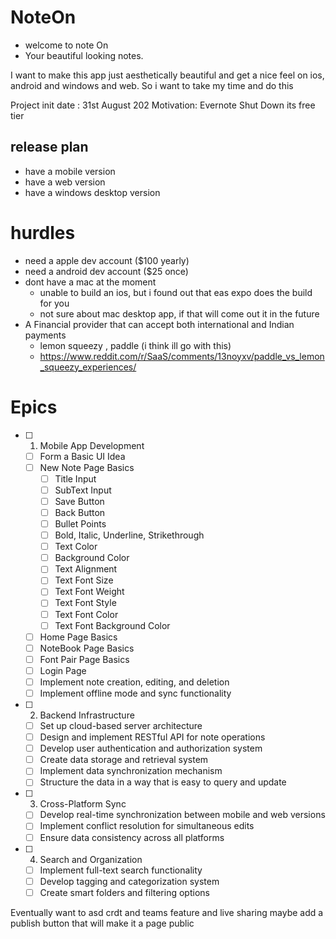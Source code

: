 # NoteOn

* welcome to note On
* Your beautiful looking notes.

I want to make this app just aesthetically beautiful and get a nice feel on ios, android and windows and web. So i want to take my time and do this

Project init date : 31st August 202
Motivation: Evernote Shut Down its free tier

## release plan
* have a mobile version 
* have a web version
* have a windows desktop version


# hurdles
* need a apple dev account ($100 yearly)
* need a android dev account ($25 once)
* dont have a mac at the moment 
   * unable to build an ios, but i found out that eas expo does the build for you
   * not sure about mac desktop app, if that will come out it in the future
* A Financial provider that can accept both international and Indian payments
   * lemon squeezy , paddle (i think ill go with this)
   * https://www.reddit.com/r/SaaS/comments/13noyxv/paddle_vs_lemon_squeezy_experiences/


# Epics

- [ ] 1. Mobile App Development
    - [ ] Form a Basic UI Idea 
    - [ ] New Note Page Basics
        - [ ] Title Input
        - [ ] SubText Input
        - [ ] Save Button
        - [ ] Back Button
        - [ ] Bullet Points
        - [ ] Bold, Italic, Underline, Strikethrough
        - [ ] Text Color
        - [ ] Background Color
        - [ ] Text Alignment
        - [ ] Text Font Size
        - [ ] Text Font Weight
        - [ ] Text Font Style
        - [ ] Text Font Color
        - [ ] Text Font Background Color
    - [ ] Home Page Basics
    - [ ] NoteBook Page Basics
    - [ ] Font Pair Page Basics
    - [ ] Login Page 
   - [ ] Implement note creation, editing, and deletion
   - [ ] Implement offline mode and sync functionality

- [ ] 2. Backend Infrastructure
   - [ ] Set up cloud-based server architecture
   - [ ] Design and implement RESTful API for note operations
   - [ ] Develop user authentication and authorization system
   - [ ] Create data storage and retrieval system
   - [ ] Implement data synchronization mechanism
   - [ ] Structure the data in a way that is easy to query and update

- [ ] 3. Cross-Platform Sync
   - [ ] Develop real-time synchronization between mobile and web versions
   - [ ] Implement conflict resolution for simultaneous edits
   - [ ] Ensure data consistency across all platforms

- [ ] 4. Search and Organization
   - [ ] Implement full-text search functionality
   - [ ] Develop tagging and categorization system
   - [ ] Create smart folders and filtering options

Eventually want to asd crdt and teams feature and live sharing
maybe add a publish button that will make it a page public


